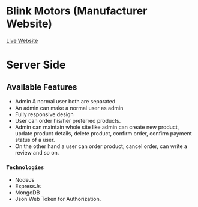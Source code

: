 # Blink Motors (Manufacturer Website)
[Live Website](https://blink-motors.web.app/)

# Server Side

## Available Features
* Admin & normal user both are separated
* An admin can make a normal user as admin
* Fully responsive design
* User can order his/her preferred products.
* Admin can maintain whole site like admin can create new product, update product details, delete product, confirm order, confirm payment status of a user.
* On the other hand a user can order product, cancel order, can write a review and so on.

### `Technologies`
* NodeJs
* ExpressJs
* MongoDB
* Json Web Token for Authorization.

